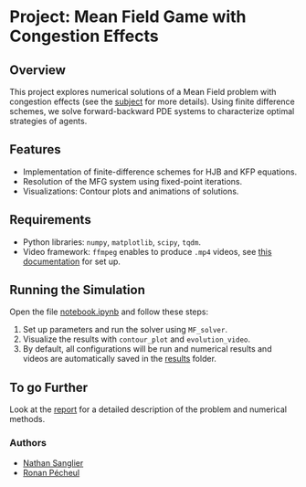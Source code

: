 # Project: Mean Field Game with Congestion Effects

## Overview
This project explores numerical solutions of a Mean Field problem with congestion effects (see the [subject](subject.pdf) for more details). Using finite difference schemes, we solve forward-backward PDE systems to characterize optimal strategies of agents.

## Features
- Implementation of finite-difference schemes for HJB and KFP equations.
- Resolution of the MFG system using fixed-point iterations.
- Visualizations: Contour plots and animations of solutions.

## Requirements
- Python libraries: `numpy`, `matplotlib`, `scipy`, `tqdm`.
- Video framework: `ffmpeg` enables to produce `.mp4` videos, see [this documentation](https://example.com) for set up.

## Running the Simulation
Open the file [notebook.ipynb](notebook.ipynb) and follow these steps:
1. Set up parameters and run the solver using `MF_solver`.
2. Visualize the results with `contour_plot` and `evolution_video`.
3. By default, all configurations will be run and numerical results and videos are automatically saved in the [results](results/) folder.

## To go Further
Look at the [report](report.pdf) for a detailed description of the problem and numerical methods.

### Authors
- [Nathan Sanglier](https://github.com/Nathan-Sanglier)
- [Ronan Pécheul](https://github.com/Dracdarc)
